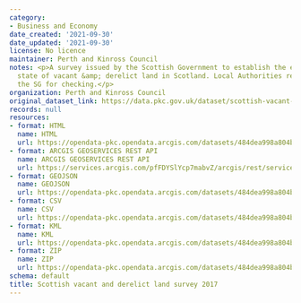 ```yaml
---
category:
- Business and Economy
date_created: '2021-09-30'
date_updated: '2021-09-30'
license: No licence
maintainer: Perth and Kinross Council
notes: <p>A survey issued by the Scottish Government to establish the extent &amp;
  state of vacant &amp; derelict land in Scotland. Local Authorities return data to
  the SG for checking.</p>
organization: Perth and Kinross Council
original_dataset_link: https://data.pkc.gov.uk/dataset/scottish-vacant-and-derelict-land-survey-2017
records: null
resources:
- format: HTML
  name: HTML
  url: https://opendata-pkc.opendata.arcgis.com/datasets/484dea998a804b39881940fa58596875_0
- format: ARCGIS GEOSERVICES REST API
  name: ARCGIS GEOSERVICES REST API
  url: https://services.arcgis.com/pfFDYSlYcp7mabvZ/arcgis/rest/services/Scottish_vacant_and_derelict_land_survey_2017/FeatureServer/0
- format: GEOJSON
  name: GEOJSON
  url: https://opendata-pkc.opendata.arcgis.com/datasets/484dea998a804b39881940fa58596875_0.geojson?outSR=%7B%22latestWkid%22%3A27700%2C%22wkid%22%3A27700%7D
- format: CSV
  name: CSV
  url: https://opendata-pkc.opendata.arcgis.com/datasets/484dea998a804b39881940fa58596875_0.csv?outSR=%7B%22latestWkid%22%3A27700%2C%22wkid%22%3A27700%7D
- format: KML
  name: KML
  url: https://opendata-pkc.opendata.arcgis.com/datasets/484dea998a804b39881940fa58596875_0.kml?outSR=%7B%22latestWkid%22%3A27700%2C%22wkid%22%3A27700%7D
- format: ZIP
  name: ZIP
  url: https://opendata-pkc.opendata.arcgis.com/datasets/484dea998a804b39881940fa58596875_0.zip?outSR=%7B%22latestWkid%22%3A27700%2C%22wkid%22%3A27700%7D
schema: default
title: Scottish vacant and derelict land survey 2017
---
```

